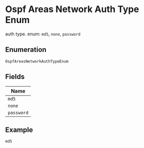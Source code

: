 
# Ospf Areas Network Auth Type Enum

auth type. enum: `md5`, `none`, `password`

## Enumeration

`OspfAreasNetworkAuthTypeEnum`

## Fields

| Name |
|  --- |
| `md5` |
| `none` |
| `password` |

## Example

```
md5
```

